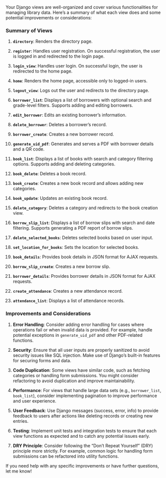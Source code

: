 Your Django views are well-organized and cover various functionalities for managing library data. Here’s a summary of what each view does and some potential improvements or considerations:

### Summary of Views

1. **`directory`**: Renders the directory page.
   
2. **`register`**: Handles user registration. On successful registration, the user is logged in and redirected to the login page.

3. **`login_view`**: Handles user login. On successful login, the user is redirected to the home page.

4. **`home`**: Renders the home page, accessible only to logged-in users.

5. **`logout_view`**: Logs out the user and redirects to the directory page.

6. **`borrower_list`**: Displays a list of borrowers with optional search and grade-level filters. Supports adding and editing borrowers.

7. **`edit_borrower`**: Edits an existing borrower’s information.

8. **`delete_borrower`**: Deletes a borrower’s record.

9. **`borrower_create`**: Creates a new borrower record.

10. **`generate_uid_pdf`**: Generates and serves a PDF with borrower details and a QR code.

11. **`book_list`**: Displays a list of books with search and category filtering options. Supports adding and deleting categories.

12. **`book_delete`**: Deletes a book record.

13. **`book_create`**: Creates a new book record and allows adding new categories.

14. **`book_update`**: Updates an existing book record.

15. **`delete_category`**: Deletes a category and redirects to the book creation view.

16. **`borrow_slip_list`**: Displays a list of borrow slips with search and date filtering. Supports generating a PDF report of borrow slips.

17. **`delete_selected_books`**: Deletes selected books based on user input.

18. **`set_location_for_books`**: Sets the location for selected books.

19. **`book_details`**: Provides book details in JSON format for AJAX requests.

20. **`borrow_slip_create`**: Creates a new borrow slip.

21. **`borrower_details`**: Provides borrower details in JSON format for AJAX requests.

22. **`create_attendance`**: Creates a new attendance record.

23. **`attendance_list`**: Displays a list of attendance records.

### Improvements and Considerations

1. **Error Handling**: Consider adding error handling for cases where operations fail or when invalid data is provided. For example, handle potential exceptions in `generate_uid_pdf` and other PDF-related functions.

2. **Security**: Ensure that all user inputs are properly sanitized to avoid security issues like SQL injection. Make use of Django’s built-in features for securing forms and data.

3. **Code Duplication**: Some views have similar code, such as fetching categories or handling form submissions. You might consider refactoring to avoid duplication and improve maintainability.

4. **Performance**: For views that handle large data sets (e.g., `borrower_list`, `book_list`), consider implementing pagination to improve performance and user experience.

5. **User Feedback**: Use Django messages (success, error, info) to provide feedback to users after actions like deleting records or creating new entries.

6. **Testing**: Implement unit tests and integration tests to ensure that each view functions as expected and to catch any potential issues early.

7. **DRY Principle**: Consider following the “Don’t Repeat Yourself” (DRY) principle more strictly. For example, common logic for handling form submissions can be refactored into utility functions.

If you need help with any specific improvements or have further questions, let me know!
